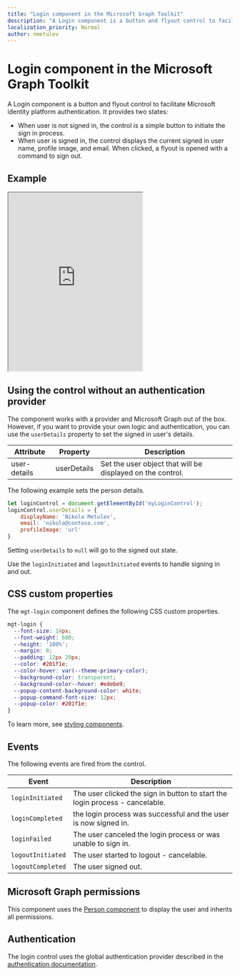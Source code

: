 ```yaml
---
title: "Login component in the Microsoft Graph Toolkit"
description: "A Login component is a button and flyout control to facilitate Microsoft identity platform authentication."
localization_priority: Normal
author: nmetulev
---
```


# Login component in the Microsoft Graph Toolkit

A Login component is a button and flyout control to facilitate Microsoft identity platform authentication. It provides two states:
* When user is not signed in, the control is a simple button to initiate the sign in process.
* When user is signed in, the control displays the current signed in user name, profile image, and email. When clicked, a flyout is opened with a command to sign out.

## Example

<iframe src="https://stackblitz.com/edit/js-lz1xn1?embed=1&file=index.html&hideExplorer=1&hideNavigation=1" height="400"></iframe>

## Using the control without an authentication provider

The component works with a provider and Microsoft Graph out of the box. However, if you want to provide your own logic and authentication, you can use the `userDetails` property to set the signed in user's details. 

| Attribute | Property | Description |
| --- | --- | -- |
| user-details | userDetails | Set the user object that will be displayed on the control. |

The following example sets the person details.

```js
let loginControl = document.getElementById('myLoginControl');
loginControl.userDetails = {
    displayName: 'Nikola Metulev',
    email: 'nikola@contoso.com',
    profileImage: 'url'
}
```

Setting `userDetails` to `null` will go to the signed out state.

Use the `loginInitiated` and `logoutInitiated` events to handle signing in and out. 

## CSS custom properties

The `mgt-login` component defines the following CSS custom properties.

```css
mgt-login {
  --font-size: 14px;
  --font-weight: 600;
  --height: '100%';
  --margin: 0;
  --padding: 12px 20px;
  --color: #201f1e;
  --color-hover: var(--theme-primary-color);
  --background-color: transparent;
  --background-color--hover: #edebe9;
  --popup-content-background-color: white;
  --popup-command-font-size: 12px;
  --popup-color: #201f1e;
}
```

To learn more, see [styling components](../style.md).

## Events

The following events are fired from the control.

| Event | Description |
| --- | --- |
| `loginInitiated` | The user clicked the sign in button to start the login process - cancelable.|
| `loginCompleted` | the login process was successful and the user is now signed in. |
| `loginFailed` | The user canceled the login process or was unable to sign in.|
| `logoutInitiated` | The user started to logout - cancelable. |
| `logoutCompleted` | The user signed out. |

## Microsoft Graph permissions

This component uses the [Person component](./person.md) to display the user and inherits all permissions. 

## Authentication

The login control uses the global authentication provider described in the [authentication documentation](./../providers.md). 
